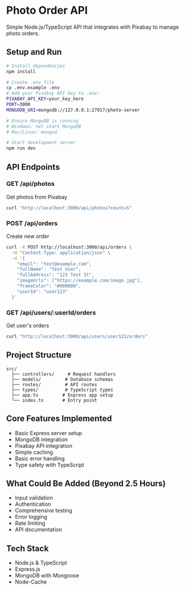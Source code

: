 # Photo Order API

Simple Node.js/TypeScript API that integrates with Pixabay to manage photo orders.

## Setup and Run

```bash
# Install dependencies
npm install

# Create .env file
cp .env.example .env
# Add your Pixabay API key to .env:
PIXABAY_API_KEY=your_key_here
PORT=3000
MONGODB_URI=mongodb://127.0.0.1:27017/photo-server

# Ensure MongoDB is running
# Windows: net start MongoDB
# Mac/Linux: mongod

# Start development server
npm run dev
```

## API Endpoints

### GET /api/photos

Get photos from Pixabay

```bash
curl "http://localhost:3000/api/photos?count=5"
```

### POST /api/orders

Create new order

```bash
curl -X POST http://localhost:3000/api/orders \
  -H "Content-Type: application/json" \
  -d '{
    "email": "test@example.com",
    "fullName": "Test User",
    "fullAddress": "123 Test St",
    "imageUrls": ["https://example.com/image.jpg"],
    "frameColor": "#000000",
    "userId": "user123"
  }'
```

### GET /api/users/:userId/orders

Get user's orders

```bash
curl "http://localhost:3000/api/users/user123/orders"
```

## Project Structure

```
src/
  ├── controllers/     # Request handlers
  ├── models/         # Database schemas
  ├── routes/         # API routes
  ├── types/          # TypeScript types
  ├── app.ts         # Express app setup
  └── index.ts       # Entry point
```

## Core Features Implemented

- Basic Express server setup
- MongoDB integration
- Pixabay API integration
- Simple caching
- Basic error handling
- Type safety with TypeScript

## What Could Be Added (Beyond 2.5 Hours)

- Input validation
- Authentication
- Comprehensive testing
- Error logging
- Rate limiting
- API documentation

## Tech Stack

- Node.js & TypeScript
- Express.js
- MongoDB with Mongoose
- Node-Cache
